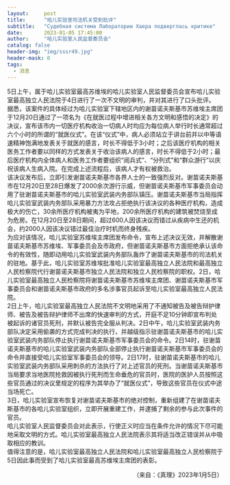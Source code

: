 ```yaml
---
layout:     post
title:      "哈儿实验室司法机关受到批评"
subtitle:   "Судебная система Лаборатории Хаера подверглась критике"
date:       2023-01-05 17:45:00
author:     "哈儿实验室人民监督委员会"
catalog: false
header-img: "img/sssr49.jpg"
header-mask: 0
tags:
  - 消息
---
```


5日上午，属于哈儿实验室最高苏维埃的哈儿实验室人民监督委员会宣布哈儿实验室最高独立人民法院于4日进行了一次不文明的审判，并对其进行了口头批评。  
据悉，该案件的具体经过为哈儿实验室下辖地区内的谢苗诺夫斯基市苏维埃主席团于12月20日通过了一项名为《在就医过程中增进相关各方文明和感悟的决定》的决议，宣布该市内一切医疗机构收治一切病人时均应为每位病人举行时长通常超过六个小时的所谓的“就医仪式”。在该“仪式”中，病人必须站立于讲台前并以中等语速精神饱满地发表关于就医的感言，时长不得低于3小时；之后该医疗机构的相关医务工作者要以同样的方式发表关于收治该病人的感言，时长不得低于2小时；最后医疗机构内全体病人和医务工作者要组织“阅兵式”、“分列式”和“群众游行”以庆祝该病人生病入院。在完成上述流程后，该病人才有权被救治。  
该决议发布后，立即引发谢苗诺夫斯基市各界人士的一致强烈反对。谢苗诺夫斯基市在12月20日至28日爆发了2000余次游行示威，但谢苗诺夫斯基市军事委员会动用了驻谢苗诺夫斯基市的哈儿实验室武装内务部队镇压。谢苗诺夫斯基市当局指挥哈儿实验室武装内务部队采用暴力方法攻占拒绝执行该决议的各种医疗机构，造成极大的伤亡，30余所医疗机构被夷为平地，200余所医疗机构的建筑被焚烧至成为危房。在12月20日至28日期间，超过600人因该决议而错过从疾病中生还的机会，约2000人因该决议错过最佳治疗时机而终身残疾。  
为应对该情况，哈儿实验室苏维埃主席团发布命令，宣布上述决议无效，并解散谢苗诺夫斯基市苏维埃、军事委员会及市政府，但谢苗诺夫斯基市方面拒绝承认该命令的有效性，随即动用哈儿实验室武装内务部队轰炸了谢苗诺夫斯基市的司法机关的驻地。基于此，哈儿实验室苏维埃批准哈儿实验室最高独立人民法院和最高独立人民检察院代行谢苗诺夫斯基市独立人民法院和独立人民检察院的职权。2日，哈儿实验室最高独立人民检察院将谢苗诺夫斯基市苏维埃主席团、谢苗诺夫斯基市军事委员会和谢苗诺夫斯基市政府的多名涉事官员起诉至哈儿实验室最高独立人民法院。  
2日上午，哈儿实验室最高独立人民法院不文明地采用了不通知被告及被告辩护律师、被告及被告辩护律师不出席的快速审判的方式，开庭不足10分钟即宣布判处被起诉的诸官员死刑，并默认被告完全服从判决。2日中午，哈儿实验室武装内务部队决定采用偷袭的方式完成判决的执行，并越级指示驻谢苗诺夫斯基市的哈儿实验室武装内务部队停止执行谢苗诺夫斯基市军事委员会的命令。2日14时，驻谢苗诺夫斯基市的哈儿实验室武装内务部队全部停止执行谢苗诺夫斯基市军事委员会的命令并直接受哈儿实验室军事委员会的领导。2日17时，驻谢苗诺夫斯基市的哈儿实验室武装内务部队采用刺杀的方法执行了对上述官员的死刑。当谢苗诺夫斯基市当局要求当地医院抢救因被执行死刑而生命垂危的官员时，医院的医护人员按照这些官员通过的决议里规定的程序为其举办了“就医仪式”，导致这些官员在仪式中途当场死亡。  
3日，哈儿实验室宣布恢复对谢苗诺夫斯基市的绝对控制，重新组建了在谢苗诺夫斯基市的各哈儿实验室组织，立即开展重建工作，并逮捕了剩余的参与此次事件的官员。  
哈儿实验室人民监督委员会对此表示，行使正义时应当在条件允许的情况下尽可能地采取文明的方式。哈儿实验室最高独立人民法院表示其将适当改正错误并从中吸取相应的教训。  
值得注意的是，哈儿实验室最高独立人民法院和哈儿实验室最高独立人民检察院于5日因此事而受到了哈儿实验室最高苏维埃主席团的表彰。
<div style="text-align: right">（来自：《真理》2023年1月5日）</div>